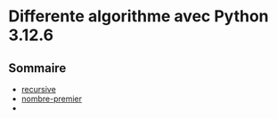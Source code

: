 # Differente algorithme avec Python 3.12.6


## Sommaire

- [recursive](https://github.com/TsitouhRanjafy/Python/tree/recursive)
- [nombre-premier](https://github.com/TsitouhRanjafy/Python/blob/base/base.py)
- 


